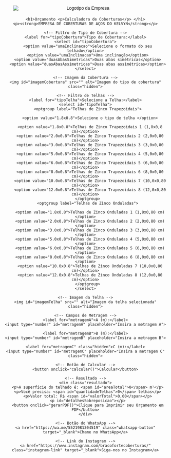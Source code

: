 <html lang="pt-BR">
<head>
  <meta charset="UTF-8">
  <meta name="viewport" content="width=device-width, initial-scale=1.0">
  <title>Calculadora de Coberturas</title>
  <style>
    body {
      font-family: Arial, sans-serif;
      margin: 20px;
      text-align: center;
    }
    h1 {
      color: #333;
    }
    .container {
      max-width: 600px;
      margin: 0 auto;
    }
    label {
      display: block;
      margin-top: 10px;
    }
    input, select, button {
      width: 100%;
      padding: 10px;
      margin-top: 5px;
      margin-bottom: 10px;
      border: 1px solid #ccc;
      border-radius: 5px;
    }
    button {
      background-color: #007BFF;
      color: white;
      cursor: pointer;
    }
    button:hover {
      background-color: #0056b3;
    }
    .resultado {
      margin-top: 20px;
      padding: 10px;
      background-color: #f9f9f9;
      border: 1px solid #ddd;
      border-radius: 5px;
      text-align: left;
    }
    .hidden {
      display: none;
    }
    img {
      max-width: 100%;
      height: auto;
      margin-top: 10px;
    }
    .logo {
      max-width: 450px;
      margin: 0 auto 20px; /* Centraliza o logotipo */
      display: block; /* Garante que a margem automática funcione */
    }
    .whatsapp-button {
      background-color: #25D366;
      color: white;
      padding: 10px 20px;
      border-radius: 5px;
      text-decoration: none;
      display: inline-block;
      margin-top: 20px; /* Aumenta a margem superior para posicionar abaixo do botão de PDF */
      animation: piscar 1.5s infinite;
    }
    @keyframes piscar {
      0%, 100% { opacity: 1; }
      50% { opacity: 0.7; }
    }
    .instagram-link {
      display: block;
      margin-top: 10px;
      color: #007BFF;
      text-decoration: none;
    }
  </style>
  <script src="https://cdnjs.cloudflare.com/ajax/libs/jspdf/2.5.1/jspdf.umd.min.js"></script>
</head>
<body>
  <div class="container">
    <!-- Logotipo da Empresa -->
    <img src="https://gabriellemoreira.com.br/wp-content/uploads/2025/02/braco-forte.jpeg" alt="Logotipo da Empresa" class="logo">

    <h1>Orçamento <p>Calculadora de Coberturas</p> </h1>
    <p><strong>EMPRESA DE COBERTURAS DE AÇOS DO KELVYN</strong></p>

    <!-- Filtro de Tipo de Cobertura -->
    <label for="tipoCobertura">Tipo de Cobertura:</label>
    <select id="tipoCobertura">
      <option value="umaInclinacao">Selecione o formato do seu telhado</option>
      <option value="umaInclinacao">Uma inclinação</option>
      <option value="duasAbasSimetricas">Duas abas simétricas</option>
      <option value="duasAbasAssimetricas">Duas abas assimétricas</option>
    </select>

    <!-- Imagem da Cobertura -->
    <img id="imagemCobertura" src="" alt="Imagem do tipo de cobertura" class="hidden">

    <!-- Filtro de Telhas -->
    <label for="tipoTelha">Selecione a Telha:</label>
    <select id="tipoTelha">
      <optgroup label="Telhas de Zinco Trapezoidais">
      
        <option value="1.8x0.8">Selecione o tipo de telha </option>

        <option value="1.8x0.8">Telhas de Zinco Trapezoidais 1 (1,8x0,8 cm)</option>
        <option value="2.0x0.8">Telhas de Zinco Trapezoidais 2 (2,0x0,80 cm)</option>
        <option value="3.0x0.8">Telhas de Zinco Trapezoidais 3 (3,0x0,80 cm)</option>
        <option value="5.0x0.8">Telhas de Zinco Trapezoidais 4 (5,0x0,80 cm)</option>
        <option value="6.0x0.8">Telhas de Zinco Trapezoidais 5 (6,0x0,80 cm)</option>
        <option value="8.0x0.8">Telhas de Zinco Trapezoidais 6 (8,0x0,80 cm)</option>
        <option value="10.0x0.8">Telhas de Zinco Trapezoidais 7 (10,0x0,80 cm)</option>
        <option value="12.0x0.8">Telhas de Zinco Trapezoidais 8 (12,0x0,80 cm)</option>
      </optgroup>
      <optgroup label="Telhas de Zinco Onduladas">

        <option value="1.8x0.8">Telhas de Zinco Onduladas 1 (1,8x0,80 cm)</option>
        <option value="2.0x0.8">Telhas de Zinco Onduladas 2 (2,0x0,80 cm)</option>
        <option value="3.0x0.8">Telhas de Zinco Onduladas 3 (3,0x0,80 cm)</option>
        <option value="5.0x0.8">Telhas de Zinco Onduladas 4 (5,0x0,80 cm)</option>
        <option value="6.0x0.8">Telhas de Zinco Onduladas 5 (6,0x0,80 cm)</option>
        <option value="8.0x0.8">Telhas de Zinco Onduladas 6 (8,0x0,80 cm)</option>
        <option value="10.0x0.8">Telhas de Zinco Onduladas 7 (10,0x0,80 cm)</option>
        <option value="12.0x0.8">Telhas de Zinco Onduladas 8 (12,0x0,80 cm)</option>
      </optgroup>
    </select>

    <!-- Imagem da Telha -->
    <img id="imagemTelha" src="" alt="Imagem da telha selecionada" class="hidden">

    <!-- Campos de Metragem -->
    <label for="metragemA">A (m):</label>
    <input type="number" id="metragemA" placeholder="Insira a metragem A">

    <label for="metragemB">B (m):</label>
    <input type="number" id="metragemB" placeholder="Insira a metragem B">

    <label for="metragemC" class="hidden">C (m):</label>
    <input type="number" id="metragemC" placeholder="Insira a metragem C" class="hidden">

    <!-- Botão de Calcular -->
    <button onclick="calcular()">Calcular</button>

    <!-- Resultado -->
    <div class="resultado">
      <p>A superfície do telhado é: <span id="areaTotal">0</span> m²</p>
      <p>Você precisa: <span id="quantidadeTelhas">0</span> telhas</p>
      <p>Valor total: R$ <span id="valorTotal">0,00</span></p>
      <p id="detalhesSobreposicao"></p>
      <button onclick="gerarPDF()">Clique para Imprimir seu Orçamento em PDF</button>
    </div>

    <!-- Botão do WhatsApp -->
    <a href="https://wa.me/5521981304519" class="whatsapp-button" target="_blank">Chame no WhatsApp</a>

    <!-- Link do Instagram -->
    <a href="https://www.instagram.com/bracofortecoberturas/" class="instagram-link" target="_blank">Siga-nos no Instagram</a>
  </div>

  <script>
    // URLs das imagens
    const imagensCobertura = {
      umaInclinacao: "https://gabriellemoreira.com.br/wp-content/uploads/2025/02/telhado-uma-inclinacao.png",
      duasAbasSimetricas: "https://gabriellemoreira.com.br/wp-content/uploads/2025/02/telhados-duas-abas-simetricas.png",
      duasAbasAssimetricas: "https://gabriellemoreira.com.br/wp-content/uploads/2025/02/Telhados-duas-abas-assimetricas.png"
    };

    const imagensTelhas = {
      trapezoidal: "https://gabriellemoreira.com.br/wp-content/uploads/2025/02/Captura-de-Tela-2025-02-19-as-01.02.31.png",
      ondulada: "https://gabriellemoreira.com.br/wp-content/uploads/2025/02/Captura-de-Tela-2025-02-19-as-01.11.18.png"
    };

    // Atualizar imagem ao selecionar o tipo de cobertura
    document.getElementById("tipoCobertura").addEventListener("change", function () {
      const tipo = this.value;
      const imgCobertura = document.getElementById("imagemCobertura");
      imgCobertura.src = imagensCobertura[tipo];
      imgCobertura.classList.remove("hidden");

      // Mostrar/ocultar campo C para "Duas abas assimétricas"
      if (tipo === "duasAbasAssimetricas") {
        document.getElementById("metragemC").classList.remove("hidden");
        document.querySelector('label[for="metragemC"]').classList.remove("hidden");
      } else {
        document.getElementById("metragemC").classList.add("hidden");
        document.querySelector('label[for="metragemC"]').classList.add("hidden");
      }
    });

    // Atualizar imagem ao selecionar o tipo de telha
    document.getElementById("tipoTelha").addEventListener("change", function () {
      const tipoTelha = this.options[this.selectedIndex].parentElement.label;
      const imgTelha = document.getElementById("imagemTelha");
      if (tipoTelha.includes("Trapezoidais")) {
        imgTelha.src = imagensTelhas.trapezoidal;
      } else if (tipoTelha.includes("Onduladas")) {
        imgTelha.src = imagensTelhas.ondulada;
      }
      imgTelha.classList.remove("hidden");
    });

    // Função para calcular área, quantidade de telhas e valor total
    function calcular() {
      const tipoCobertura = document.getElementById("tipoCobertura").value;
      const metragemA = parseFloat(document.getElementById("metragemA").value);
      const metragemB = parseFloat(document.getElementById("metragemB").value);
      const metragemC = parseFloat(document.getElementById("metragemC").value) || 0;

      // Calcular área do telhado
      let areaTelhado;
      if (tipoCobertura === "umaInclinacao" || tipoCobertura === "duasAbasSimetricas") {
        areaTelhado = metragemA * metragemB;
      } else if (tipoCobertura === "duasAbasAssimetricas") {
        areaTelhado = (metragemA * metragemB) + (metragemA * metragemC);
      }

      // Calcular área útil da telha (considerando sobreposições)
      const medidasTelha = document.getElementById("tipoTelha").value.split("x");
      const comprimentoTelha = parseFloat(medidasTelha[0]); // Em metros
      const larguraTelha = parseFloat(medidasTelha[1]); // Em metros

      // Sobreposições
      const sobreposicaoLateral = 0.1; // 10 cm
      const sobreposicaoLongitudinal = 0.2; // 20 cm

      const larguraUtil = larguraTelha - sobreposicaoLateral;
      const comprimentoUtil = comprimentoTelha - sobreposicaoLongitudinal;
      const areaUtilTelha = larguraUtil * comprimentoUtil;

      // Quantidade de telhas necessárias
      const quantidadeTelhas = Math.ceil(areaTelhado / areaUtilTelha);

      // Valor total (R$ 180,00 por telha)
      const valorTotal = quantidadeTelhas * 180;

      // Exibir resultados
      document.getElementById("areaTotal").textContent = areaTelhado.toFixed(2);
      document.getElementById("quantidadeTelhas").textContent = quantidadeTelhas;
      document.getElementById("valorTotal").textContent = valorTotal.toFixed(2);

      // Detalhes da sobreposição
      document.getElementById("detalhesSobreposicao").innerHTML = `
        <strong>Considerando as sobreposições:</strong><br>
        - Sobreposição lateral: ${sobreposicaoLateral * 100} cm (largura útil: ${larguraUtil.toFixed(2)} m)<br>
        - Sobreposição longitudinal: ${sobreposicaoLongitudinal * 100} cm (comprimento útil: ${comprimentoUtil.toFixed(2)} m)<br>
        - Área útil de cada telha: ${areaUtilTelha.toFixed(2)} m²<br>
        <em>Obs.: Caso sua largura ou comprimento estejam incorretos, me avise para refazer os cálculos! 😊</em>
      `;
    }

    // Função para gerar PDF
    function gerarPDF() {
      const { jsPDF } = window.jspdf;
      const doc = new jsPDF();

      // Adicionar logotipo
      const logoUrl = "https://gabriellemoreira.com.br/wp-content/uploads/2025/02/braco-forte.jpeg";
      const logoWidth = 50;
      const logoHeight = 20;
      doc.addImage(logoUrl, "JPEG", 10, 10, logoWidth, logoHeight);

      // Título
      doc.setFontSize(18);
      doc.text("Orçamento de Coberturas", 70, 20);

      // Informações da Empresa
      doc.setFontSize(12);
      doc.text("EMPRESA DE COBERTURAS DE AÇOS DO KELVYN", 10, 40);
      doc.text("Rua Doutor Lucio Machado 15, São João de Meriti", 10, 50);
      doc.text("Orçamentos: (21) 98130-4519 grátis!", 10, 60);
      doc.text("Instagram: @bracofortecoberturas", 10, 70);

      // Dados do Orçamento
      doc.setFontSize(14);
      doc.text("Detalhes do Orçamento:", 10, 90);
      doc.setFontSize(12);
      doc.text(`Área do telhado: ${document.getElementById("areaTotal").textContent} m²`, 10, 100);
      doc.text(`Quantidade de telhas: ${document.getElementById("quantidadeTelhas").textContent}`, 10, 110);
      doc.text(`Valor total: R$ ${document.getElementById("valorTotal").textContent}`, 10, 120);

      // Salvar o PDF e abrir em uma nova aba
      const pdfBlob = doc.output("blob");
      const pdfUrl = URL.createObjectURL(pdfBlob);
      const newWindow = window.open(pdfUrl, "_blank");
      if (!newWindow) {
        alert("Por favor, permita pop-ups para visualizar o PDF.");
      }
    }
  </script>
</body>
</html>
